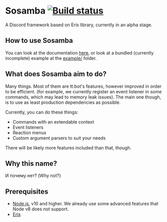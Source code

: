 <!-- *Might very likely smell like a snide Klasa rewritten to use Eris, but who cares* -->
# Sosamba [![Build status][azp badge]][azp]
A Discord framework based on Eris library, currently in an alpha stage.

## How to use Sosamba
You can look at the documentation [here][docs], or look at a bundled (currently incomplete) example at the [example/](example/) folder.

## What does Sosamba aim to do?
Many things. Most of them are tt.bot's features, however improved in order to be efficient. (for example, we currently register an event listener in some commands, which may lead to memory leak issues). The main one though, is to use as least production dependencies as possible.

Currently, you can do these things:
- Commands with an extendable context
- Event listeners
- Reaction menus
- Custom argument parsers to suit your needs

There will be likely more features included than that, though.

## Why this name?
И пoчему нет? (Why not?)

## Prerequisites
- [Node.js], v10 and higher. We already use some advanced features that Node v8 does not support.
- [Eris]

[azp badge]: https://dev.azure.com/tt-bot-dev/sosamba/_apis/build/status/tt-bot-dev.sosamba?branchName=master
[azp]: https://dev.azure.com/tt-bot-dev/sosamba/_build/latest?definitionId=3&branchName=master
[docs]: https://tt-bot-dev.github.io/sosamba
[Eris]: https://github.com/abalabahaha/eris
[Node.js]: https://nodejs.org